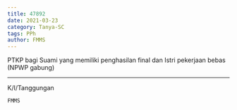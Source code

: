 ```yaml
---
title: 47892
date: 2021-03-23
category: Tanya-SC
tags: PPh
author: FMMS
---
```


PTKP bagi Suami yang memiliki penghasilan final dan Istri pekerjaan bebas (NPWP gabung)

---

K/I/Tanggungan

`FMMS`
